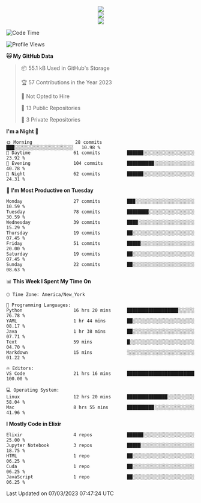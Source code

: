 
<div align="center"><img src="https://readme-typing-svg.demolab.com?font=Fira+Code&pause=1000&center=true&vCenter=true&width=435&lines=Hello%EF%BD%9E;I+LIKE+CODING%EF%BC%81;%E5%BC%B7%E5%8C%96%E5%AD%A6%E7%BF%92%E3%81%AB%E5%A4%A7%E5%A5%BD%E3%81%8D%EF%BC%81;%E6%B0%B8%E8%BF%9C%E5%96%9C%E6%AC%A2%E9%B2%A8%E9%B2%A8%EF%BC%81%EF%BC%81%EF%BC%81" />  
</div>

<div align="center"><img src="https://github-readme-stats.vercel.app/api?username=ruoyuGao&theme=black-red" />  
</div>

<div align="center">
    <img src="https://github-readme-stats.vercel.app/api/top-langs/?username=ruoyuGao&layout=compact&theme=black-red"/>
</div>

<!--START_SECTION:waka-->
![Code Time](http://img.shields.io/badge/Code%20Time-39%20hrs%2015%20mins-blue)

![Profile Views](http://img.shields.io/badge/Profile%20Views-5-blue)

**🐱 My GitHub Data** 

> 📦 55.1 kB Used in GitHub's Storage 
 > 
> 🏆 57 Contributions in the Year 2023
 > 
> 🚫 Not Opted to Hire
 > 
> 📜 13 Public Repositories 
 > 
> 🔑 3 Private Repositories 
 > 
**I'm a Night 🦉** 

```text
🌞 Morning                28 commits          ███░░░░░░░░░░░░░░░░░░░░░░   10.98 % 
🌆 Daytime                61 commits          ██████░░░░░░░░░░░░░░░░░░░   23.92 % 
🌃 Evening                104 commits         ██████████░░░░░░░░░░░░░░░   40.78 % 
🌙 Night                  62 commits          ██████░░░░░░░░░░░░░░░░░░░   24.31 % 
```
📅 **I'm Most Productive on Tuesday** 

```text
Monday                   27 commits          ███░░░░░░░░░░░░░░░░░░░░░░   10.59 % 
Tuesday                  78 commits          ████████░░░░░░░░░░░░░░░░░   30.59 % 
Wednesday                39 commits          ████░░░░░░░░░░░░░░░░░░░░░   15.29 % 
Thursday                 19 commits          ██░░░░░░░░░░░░░░░░░░░░░░░   07.45 % 
Friday                   51 commits          █████░░░░░░░░░░░░░░░░░░░░   20.00 % 
Saturday                 19 commits          ██░░░░░░░░░░░░░░░░░░░░░░░   07.45 % 
Sunday                   22 commits          ██░░░░░░░░░░░░░░░░░░░░░░░   08.63 % 
```


📊 **This Week I Spent My Time On** 

```text
🕑︎ Time Zone: America/New_York

💬 Programming Languages: 
Python                   16 hrs 20 mins      ███████████████████░░░░░░   76.78 % 
YAML                     1 hr 44 mins        ██░░░░░░░░░░░░░░░░░░░░░░░   08.17 % 
Java                     1 hr 38 mins        ██░░░░░░░░░░░░░░░░░░░░░░░   07.71 % 
Text                     59 mins             █░░░░░░░░░░░░░░░░░░░░░░░░   04.70 % 
Markdown                 15 mins             ░░░░░░░░░░░░░░░░░░░░░░░░░   01.22 % 

🔥 Editors: 
VS Code                  21 hrs 16 mins      █████████████████████████   100.00 % 

💻 Operating System: 
Linux                    12 hrs 20 mins      ███████████████░░░░░░░░░░   58.04 % 
Mac                      8 hrs 55 mins       ██████████░░░░░░░░░░░░░░░   41.96 % 
```

**I Mostly Code in Elixir** 

```text
Elixir                   4 repos             ██████░░░░░░░░░░░░░░░░░░░   25.00 % 
Jupyter Notebook         3 repos             █████░░░░░░░░░░░░░░░░░░░░   18.75 % 
HTML                     1 repo              ██░░░░░░░░░░░░░░░░░░░░░░░   06.25 % 
Cuda                     1 repo              ██░░░░░░░░░░░░░░░░░░░░░░░   06.25 % 
JavaScript               1 repo              ██░░░░░░░░░░░░░░░░░░░░░░░   06.25 % 
```




 Last Updated on 07/03/2023 07:47:24 UTC
<!--END_SECTION:waka-->
